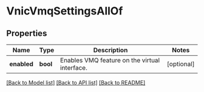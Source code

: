 # VnicVmqSettingsAllOf

## Properties
Name | Type | Description | Notes
------------ | ------------- | ------------- | -------------
**enabled** | **bool** | Enables VMQ feature on the virtual interface.    | [optional] 

[[Back to Model list]](../README.md#documentation-for-models) [[Back to API list]](../README.md#documentation-for-api-endpoints) [[Back to README]](../README.md)


